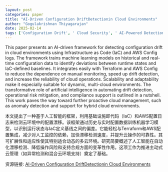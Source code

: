 ```yaml
---
layout: post
categories: paper
title: "AI-Driven Configuration DriftDetectionin Cloud Environments"
author: "Gogulakrishnan Thiyagarajan"
date: 2025-02-14
tags: ['Configuration Drift', ' Cloud Security', ' AI-Powered Detection', ' Infrastructure as Code (IaC)', ' Auto-Remediation']
---
```


This paper presents an AI-driven framework for detecting configuration drift in cloud environments using Infrastructure as Code (IaC) and AWS Config logs. The framework trains machine learning models on historical and real-time configuration data to identify deviations between runtime states and IaC-defined baselines. It integrates easily with Terraform and AWS Config to reduce the dependence on manual monitoring, speed up drift detection, and increase the reliability of cloud operations. Scalability and adaptability make it especially suitable for dynamic, multi-cloud environments. The transformative role of artificial intelligence in automating drift detection, operational risk mitigation, and compliance support is outlined in a nutshell. This work paves the way toward further proactive cloud management, such as anomaly detection and support for hybrid cloud environments.

本文提出了一种基于人工智能的框架，利用基础设施即代码（IaC）和AWS配置日志来检测云环境中的配置漂移。该框架通过历史与实时配置数据训练机器学习模型，以识别运行状态与IaC定义基线之间的偏差。它能轻松与Terraform和AWS配置集成，减少对人工监控的依赖，加快漂移检测速度，并提升云操作的可靠性。其可扩展性和适应性使其特别适合动态的多云环境。研究简要概述了人工智能在自动化漂移检测、降低操作风险和支持合规方面的变革性作用。这项工作为推进主动式云管理（如异常检测和混合云环境支持）奠定了基础。

资源链接: [AI-Driven Configuration DriftDetectionin Cloud Environments](https://papers.ssrn.com/sol3/papers.cfm?abstract_id=5138379)
